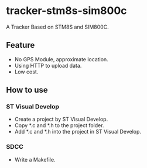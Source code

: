 # tracker-stm8s-sim800c
A Tracker Based on STM8S and SIM800C.

## Feature
* No GPS Module, approximate location.
* Using HTTP to upload data.
* Low cost.

## How to use
### ST Visual Develop
* Create a project by ST Visual Develop.
* Copy \*.c and \*.h to the project folder.
* Add \*.c and \*.h into the project in ST Visual Develop.

### SDCC
* Write a Makefile.
